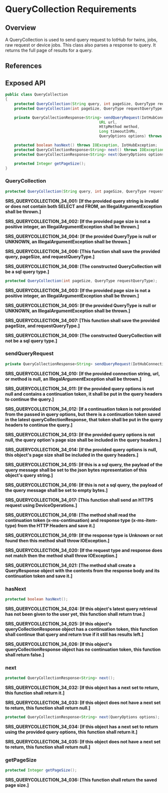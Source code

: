 # QueryCollection Requirements

## Overview

A QueryCollection is used to send query request to IotHub for twins, jobs, raw request or device jobs. 
This class also parses a response to query. It returns the full page of results for a query.

## References

## Exposed API

```java
public class QueryCollection
{
    protected QueryCollection(String query, int pageSize, QueryType requestQueryType) throws IllegalArgumentException;
    protected QueryCollection(int pageSize, QueryType requestQueryType) throws IllegalArgumentException;

    private QueryCollectionResponse<String> sendQueryRequest(IotHubConnectionString iotHubConnectionString,
                                          URL url,
                                          HttpMethod method,
                                          Long timeoutInMs,
                                          QueryOptions options) throws IOException, IotHubException;

    protected boolean hasNext() throws IOException, IotHubException;
    protected QueryCollectionResponse<String> next() throws IOException, IotHubException;
    protected QueryCollectionResponse<String> next(QueryOptions options) throws IOException, IotHubException;

    protected Integer getPageSize();
}
```

### QueryCollection

```java
protected QueryCollection(String query, int pageSize, QueryType requestQueryType);
```

**SRS_QUERYCOLLECTION_34_001: [**If the provided query string is invalid or does not contain both SELECT and FROM, an IllegalArgumentException shall be thrown.**]**

**SRS_QUERYCOLLECTION_34_002: [**If the provided page size is not a positive integer, an IllegalArgumentException shall be thrown.**]**

**SRS_QUERYCOLLECTION_34_004: [**If the provided QueryType is null or UNKNOWN, an IllegalArgumentException shall be thrown.**]**

**SRS_QUERYCOLLECTION_34_006: [**This function shall save the provided query, pageSize, and requestQueryType.**]**

**SRS_QUERYCOLLECTION_34_008: [**The constructed QueryCollection will be a sql query type.**]**


```java
protected QueryCollection(int pageSize, QueryType requestQueryType);
```

**SRS_QUERYCOLLECTION_34_003: [**If the provided page size is not a positive integer, an IllegalArgumentException shall be thrown.**]**

**SRS_QUERYCOLLECTION_34_005: [**If the provided QueryType is null or UNKNOWN, an IllegalArgumentException shall be thrown.**]**

**SRS_QUERYCOLLECTION_34_007: [**This function shall save the provided pageSize, and requestQueryType.**]**

**SRS_QUERYCOLLECTION_34_009: [**The constructed QueryCollection will not be a sql query type.**]**


### sendQueryRequest

```java
private QueryCollectionResponse<String> sendQueryRequest(IotHubConnectionString iotHubConnectionString, URL url, HttpMethod method, Long timeoutInMs, QueryOptions options)
```

**SRS_QUERYCOLLECTION_34_010: [**If the provided connection string, url, or method is null, an IllegalArgumentException shall be thrown.**]**

**SRS_QUERYCOLLECTION_34_011: [**If the provided query options is not null and contains a continuation token, it shall be put in the query headers to continue the query.**]**

**SRS_QUERYCOLLECTION_34_012: [**If a continuation token is not provided from the passed in query options, but there is a continuation token saved in the latest queryCollectionResponse, that token shall be put in the query headers to continue the query.**]**

**SRS_QUERYCOLLECTION_34_013: [**If the provided query options is not null, the query option's page size shall be included in the query headers.**]**

**SRS_QUERYCOLLECTION_34_014: [**If the provided query options is null, this object's page size shall be included in the query headers.**]**

**SRS_QUERYCOLLECTION_34_015: [**If this is a sql query, the payload of the query message shall be set to the json bytes representation of this object's query string.**]**

**SRS_QUERYCOLLECTION_34_016: [**If this is not a sql query, the payload of the query message shall be set to empty bytes.**]**

**SRS_QUERYCOLLECTION_34_017: [**This function shall send an HTTPS request using DeviceOperations.**]**

**SRS_QUERYCOLLECTION_34_018: [**The method shall read the continuation token (x-ms-continuation) and response type (x-ms-item-type) from the HTTP Headers and save it.**]**

**SRS_QUERYCOLLECTION_34_019: [**If the response type is Unknown or not found then this method shall throw IOException.**]**

**SRS_QUERYCOLLECTION_34_020: [**If the request type and response does not match then the method shall throw IOException.**]**

**SRS_QUERYCOLLECTION_34_021: [**The method shall create a QueryResponse object with the contents from the response body and its continuation token and save it.**]**


### hasNext

```java
protected boolean hasNext();
```

**SRS_QUERYCOLLECTION_34_024: [**If this object's latest query retrieval has not been given to the user yet, this function shall return true.**]**

**SRS_QUERYCOLLECTION_34_025: [**If this object's queryCollectionResponse object has a continuation token, this function shall continue that query and return true if it still has results left.**]**

**SRS_QUERYCOLLECTION_34_026: [**If this object's queryCollectionResponse object has no continuation token, this function shall return false.**]**


### next

```java
protected QueryCollectionResponse<String> next();
```

**SRS_QUERYCOLLECTION_34_032: [**If this object has a next set to return, this function shall return it.**]**

**SRS_QUERYCOLLECTION_34_033: [**If this object does not have a next set to return, this function shall return null.**]**


```java
protected QueryCollectionResponse<String> next(QueryOptions options);
```

**SRS_QUERYCOLLECTION_34_034: [**If this object has a next set to return using the provided query options, this function shall return it.**]**

**SRS_QUERYCOLLECTION_34_035: [**If this object does not have a next set to return, this function shall return null.**]**


### getPageSize
```java
protected Integer getPageSize();
```

**SRS_QUERYCOLLECTION_34_036: [**This function shall return the saved page size.**]**
